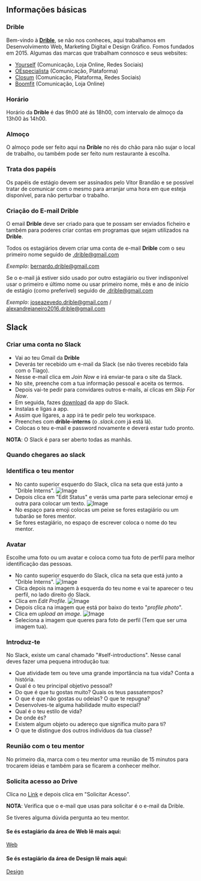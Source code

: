 ## Informações básicas

### Drible


Bem-vindo à [**Drible**](https://www.drible.pt/), se não nos conheces, aqui trabalhamos em Desenvolvimento Web, Marketing Digital e Design Gráfico. Fomos fundados em 2015.
Algumas das marcas que trabalham connosco e seus websites:

- [Yourself](https://www.yourselfapparel.pt/) (Comunicação, Loja Online, Redes Sociais)
- [OEspecialista](https://www.oespecialista.pt/) (Comunicação, Plataforma)
- [Closum](https://www.closum.com/) (Comunicação, Plataforma, Redes Sociais)
- [Boomfit](https://www.boomfit.eu/pt/) (Comunicação, Loja Online)


### Horário

Horário da **Drible** é das 9h00 até ás 18h00, com intervalo de almoço da 13h00 às 14h00.

### Almoço

O almoço pode ser feito aqui na **Drible** no rés do chão para não sujar o local de trabalho, ou também pode ser feito num restaurante à escolha.

### Trata dos papéis

Os papéis de estágio devem ser assinados pelo Vítor Brandão e se possível tratar de comunicar com o mesmo para arranjar uma hora em que esteja disponível, para não perturbar o trabalho.

### Criação do E-mail Drible

O email **Drible** deve ser criado para que te possam ser enviados ficheiro e também para poderes criar contas em programas que sejam utilizados na **Drible**.

Todos os estagiários devem criar uma conta de e-mail **Drible** com o seu primeiro nome seguido de .drible@gmail.com

_Exemplo_: bernardo.drible@gmail.com

Se o e-mail já estiver sido usado por outro estagiário ou tiver indisponível usar o primeiro e último nome ou usar primeiro nome, mês e ano de início de estágio (como preferível) seguido de .drible@gmail.com

_Exemplo_: joseazevedo.drible@gmail.com / alexandrejaneiro2016.drible@gmail.com

## Slack

### Criar uma conta no **Slack**

- Vai ao teu Gmail da **Drible**
- Deverás ter recebido um e-mail da Slack (se não tiveres recebido fala com o Tiago).
- Nesse e-mail clica em _Join Now_ e irá enviar-te para o site da Slack.
- No site, preenche com a tua informação pessoal e aceita os termos.
- Depois vai-te pedir para convidares outros e-mails, aí clicas em _Skip For Now_.
- Em seguida, fazes [download](https://slack.com/downloads/windows) da app do Slack.
- Instalas e ligas a app.
- Assim que ligares, a app irá te pedir pelo teu workspace.
- Preenches com **drible-interns** (o _.slack.com_ já está lá).
- Colocas o teu e-mail e password novamente e deverá estar tudo pronto.

**NOTA**: O Slack é para ser aberto todas as manhãs.

### Quando chegares ao slack

### Identifica o teu mentor

- No canto superior esquerdo do Slack, clica na seta que está junto a "Drible Interns".
  ![Image](/sys-config/images/status_editstatus.PNG)
- Depois clica em "Edit Status" e verás uma parte para selecionar emoji e outra para colocar um texto.
  ![Image](/sys-config/images/status_statusinput.PNG)
- No espaço para emoji colocas um peixe se fores estagiário ou um tubarão se fores mentor.
- Se fores estagiário, no espaço de escrever coloca o nome do teu mentor.

### Avatar

Escolhe uma foto ou um avatar e coloca como tua foto de perfil para melhor identificação das pessoas.

- No canto superior esquerdo do Slack, clica na seta que está junto a "Drible Interns".
  ![Image](/sys-config/images/status_editstatus.PNG)
- Clica depois na imagem à esquerda do teu nome e vai te aparecer o teu perfil, no lado direito do Slack.
- Clica em _Edit Profile_.
  ![Image](/sys-config/images/status_editprofile.PNG)
- Depois clica na imagem que está por baixo do texto "_profile photo_".
- Clica em _upload an image_.
  ![Image](/sys-config/images/status_uploadimage.png)
- Seleciona a imagem que queres para foto de perfil (Tem que ser uma imagem tua).

### Introduz-te

No Slack, existe um canal chamado "#self-introductions". Nesse canal deves fazer uma pequena introdução tua:
- Que atividade tem ou teve uma grande importância na tua vida? Conta a história.
- Qual é o teu principal objetivo pessoal?
- Do que é que tu gostas muito? Quais os teus passatempos?
- O que é que não gostas ou odeias? O que te repugna?
- Desenvolves-te alguma habilidade muito especial?
- Qual é o teu estilo de vida?
- De onde és?
- Existem algum objeto ou adereço que significa muito para ti?
- O que te distingue dos outros indivíduos da tua classe?

### Reunião com o teu mentor

No primeiro dia, marca com o teu mentor uma reunião de 15 minutos para trocarem ideias e também para se ficarem a conhecer melhor.

### Solicita acesso ao Drive

Clica no [Link](https://drive.google.com/drive/folders/1wI8Tp7b-cEZP24jM-nXelgEg0w1RKX3O?usp=sharing) e depois clica em "Solicitar Acesso".

**NOTA**: Verifica que o e-mail que usas para solicitar é o e-mail da Drible.

Se tiveres alguma dúvida pergunta ao teu mentor.

#### Se és estagiário da área de Web lê mais aqui:

 [Web](/sys-config/estagiarios/web/home)

#### Se és estagiário da área de Design lê mais aqui:

 [Design](/sys-config/estagiarios/design/home)
